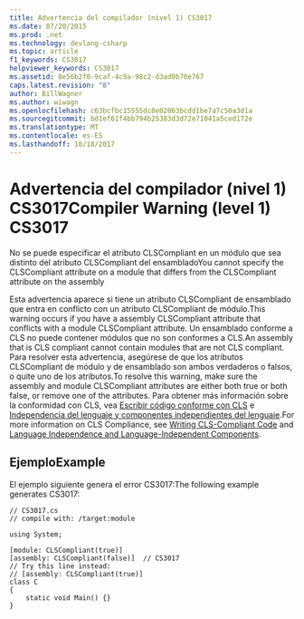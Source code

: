 ```yaml
---
title: Advertencia del compilador (nivel 1) CS3017
ms.date: 07/20/2015
ms.prod: .net
ms.technology: devlang-csharp
ms.topic: article
f1_keywords: CS3017
helpviewer_keywords: CS3017
ms.assetid: 8e56b2f0-9caf-4c9a-98c2-d3ad0b70e767
caps.latest.revision: "8"
author: BillWagner
ms.author: wiwagn
ms.openlocfilehash: c63bcfbc15555dc8e02063bcdd1be7a7c50a3d1a
ms.sourcegitcommit: bd1ef61f4bb794b25383d3d72e71041a5ced172e
ms.translationtype: MT
ms.contentlocale: es-ES
ms.lasthandoff: 10/18/2017
---
```

# <a name="compiler-warning-level-1-cs3017"></a><span data-ttu-id="5a807-102">Advertencia del compilador (nivel 1) CS3017</span><span class="sxs-lookup"><span data-stu-id="5a807-102">Compiler Warning (level 1) CS3017</span></span>
<span data-ttu-id="5a807-103">No se puede especificar el atributo CLSCompliant en un módulo que sea distinto del atributo CLSCompliant del ensamblado</span><span class="sxs-lookup"><span data-stu-id="5a807-103">You cannot specify the CLSCompliant attribute on a module that differs from the CLSCompliant attribute on the assembly</span></span>  
  
 <span data-ttu-id="5a807-104">Esta advertencia aparece si tiene un atributo CLSCompliant de ensamblado que entra en conflicto con un atributo CLSCompliant de módulo.</span><span class="sxs-lookup"><span data-stu-id="5a807-104">This warning occurs if you have a assembly CLSCompliant attribute that conflicts with a module CLSCompliant attribute.</span></span> <span data-ttu-id="5a807-105">Un ensamblado conforme a CLS no puede contener módulos que no son conformes a CLS.</span><span class="sxs-lookup"><span data-stu-id="5a807-105">An assembly that is CLS compliant cannot contain modules that are not CLS compliant.</span></span> <span data-ttu-id="5a807-106">Para resolver esta advertencia, asegúrese de que los atributos CLSCompliant de módulo y de ensamblado son ambos verdaderos o falsos, o quite uno de los atributos.</span><span class="sxs-lookup"><span data-stu-id="5a807-106">To resolve this warning, make sure the assembly and module CLSCompliant attributes are either both true or both false, or remove one of the attributes.</span></span> <span data-ttu-id="5a807-107">Para obtener más información sobre la conformidad con CLS, vea [Escribir código conforme con CLS](http://msdn.microsoft.com/en-us/4c705105-69a2-4e5e-b24e-0633bc32c7f3) e [Independencia del lenguaje y componentes independientes del lenguaje](https://msdn.microsoft.com/library/12a7a7h3).</span><span class="sxs-lookup"><span data-stu-id="5a807-107">For more information on CLS Compliance, see [Writing CLS-Compliant Code](http://msdn.microsoft.com/en-us/4c705105-69a2-4e5e-b24e-0633bc32c7f3) and [Language Independence and Language-Independent Components](https://msdn.microsoft.com/library/12a7a7h3).</span></span>  
  
## <a name="example"></a><span data-ttu-id="5a807-108">Ejemplo</span><span class="sxs-lookup"><span data-stu-id="5a807-108">Example</span></span>  
 <span data-ttu-id="5a807-109">El ejemplo siguiente genera el error CS3017:</span><span class="sxs-lookup"><span data-stu-id="5a807-109">The following example generates CS3017:</span></span>  
  
```  
// CS3017.cs  
// compile with: /target:module  
  
using System;  
  
[module: CLSCompliant(true)]  
[assembly: CLSCompliant(false)]  // CS3017  
// Try this line instead:  
// [assembly: CLSCompliant(true)]  
class C  
{  
    static void Main() {}  
}  
```
